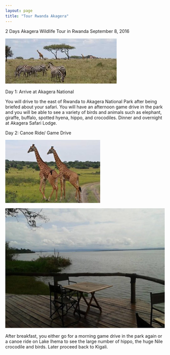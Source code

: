 ```yaml
---
layout: page
title: "Tour Rwanda Akagera"
---
```


2 Days Akagera Wildlife Tour in Rwanda
September 8, 2016

![akagera_zebra](/assets/rwanda_akagera_zebra.jpg)

Day 1: Arrive at Akagera National 

You will drive to the east of Rwanda to Akagera National Park after being briefed about your safari. You will have an afternoon game drive in the park and you will be able to see a variety of birds and animals such as elephant, giraffe, buffalo, spotted hyena, hippo, and crocodiles. Dinner and overnight at Akagera Safari Lodge.

Day 2: Canoe Ride/ Game Drive

![akagera_giraffe](/assets/rwanda_akagera_giraffe.jpg)

![akagera_ihema](/assets/rwanda_akagera_ihema.jpg)

After breakfast, you either go for a morning game drive in the park again or a canoe ride on Lake Ihema to see the large number of hippo, the huge Nile crocodile and birds. Later proceed back to Kigali.


